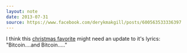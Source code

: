```yaml
---
layout: note
date: 2013-07-31
source: https://www.facebook.com/derykmakgill/posts/600563533336397
---
```


I think this [christmas favorite](https://youtu.be/rY-XDQN6ipE) might need an update to it's lyrics: "Bitcoin....and Bitcoin....."
